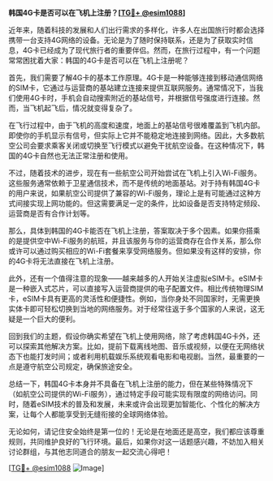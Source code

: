 **韩国4G卡是否可以在飞机上注册？[[TG💪+ @esim1088](https://t.me/s/esim1088)]**

近年来，随着科技的发展和人们出行需求的多样化，许多人在出国旅行时都会选择携带一台支持4G网络的设备。无论是为了随时保持联系，还是为了获取实时信息，4G卡已经成为了现代旅行者的重要伴侣。然而，在旅行过程中，有一个问题常常困扰着大家：韩国的4G卡是否可以在飞机上注册呢？

首先，我们需要了解4G卡的基本工作原理。4G卡是一种能够连接到移动通信网络的SIM卡，它通过与运营商的基站建立连接来提供互联网服务。通常情况下，当我们使用4G卡时，手机会自动搜索附近的基站信号，并根据信号强度进行连接。然而，当飞机起飞后，情况就变得复杂了。

在飞行过程中，由于飞机的高度和速度，地面上的基站信号很难覆盖到飞机内部。即使你的手机显示有信号，但实际上它并不能稳定地连接到网络。因此，大多数航空公司会要求乘客关闭或切换至飞行模式以避免干扰航空设备。在这种情况下，韩国的4G卡自然也无法正常注册和使用。

不过，随着技术的进步，现在有一些航空公司开始尝试在飞机上引入Wi-Fi服务。这些服务通常依赖于卫星通信技术，而不是传统的地面基站。对于持有韩国4G卡的用户来说，如果航空公司提供了兼容的Wi-Fi服务，理论上是有可能通过这种方式间接实现上网功能的。但这需要满足一定的条件，比如设备是否支持特定频段、运营商是否有合作计划等。

那么，具体到韩国的4G卡能否在飞机上注册，答案取决于多个因素。如果你搭乘的是提供空中Wi-Fi服务的航班，并且该服务与你的运营商存在合作关系，那么你或许可以通过购买相应的Wi-Fi套餐来享受网络服务。但如果没有这样的安排，你的4G卡将无法直接在飞机上注册。

此外，还有一个值得注意的现象——越来越多的人开始关注虚拟eSIM卡。eSIM卡是一种嵌入式芯片，可以直接写入运营商提供的电子配置文件。相比传统物理SIM卡，eSIM卡具有更高的灵活性和便捷性。例如，当你身处不同国家时，无需更换实体卡即可轻松切换到当地的网络服务。对于经常往返于多个国家的人来说，这无疑是一个巨大的便利。

回到我们的主题，假设你确实希望在飞机上使用网络，除了考虑韩国4G卡外，还可以探索其他解决方案。比如，提前下载离线地图、音乐或视频，以便在无网络状态下也能打发时间；或者利用机载娱乐系统观看电影和电视剧。当然，最重要的一点是遵守航空公司规定，确保旅途安全。

总结一下，韩国4G卡本身并不具备在飞机上注册的能力，但在某些特殊情况下（如航空公司提供的Wi-Fi服务），通过特定手段可能实现有限度的网络访问。同时，随着eSIM技术的普及和发展，未来或许会出现更加智能化、个性化的解决方案，让每个人都能享受到无缝衔接的全球网络体验。

无论如何，请记住安全始终是第一位的！无论是在地面还是高空，我们都应该尊重规则，共同维护良好的飞行环境。最后，如果你对这一话题感兴趣，不妨加入相关讨论群组，与其他志同道合的朋友一起交流心得吧！

[[TG💪+ @esim1088](https://t.me/s/esim1088) ![Image](https://i.postimg.cc/4NQfJmqS/Snipaste-2025-05-13-00-14-12.png)]